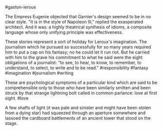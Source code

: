 #gaston-leroux

The Empress Eugenie objected that Garnier's design seemed to be in no clear style. "It is in the style of Napoleon III," replied the exasperated architect. And it was: a highly theatrical synthesis of idioms, a composite language whose only unifying principle was effectiveness.

These stories represent a sort of holiday for Leroux's imagination. The journalism which he pursued so successfully for so many years required him to put a cap on his fantasy; no he could let it run riot. But he carried with him to the grave his commitment to what he said were the eight obligations of a journalist: "to see, to hear, to know, to remember, to understand, to select, to write and to be read."
#responsibility #fantasy #imagination #journalism #writing 

These are psychological symptoms of a particular kind which are said to be comprehensible only to those who have been similarly smitten and been struck by that strange lightning bolt called in common parlance: love at first sight.
#love 

A few shafts of light (it was pale and sinister and might have been stolen from a dying star) had squeezed through an aperture somewhere and lassoed the cardboard battlements of an ancient tower that stood on the stage.